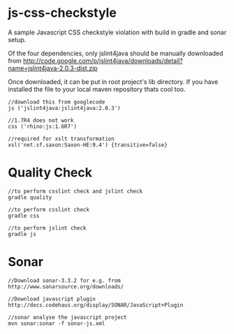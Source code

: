 js-css-checkstyle
=================

A sample Javascript CSS checkstyle violation with build in gradle and sonar setup.


Of the four dependencies, only jslint4java should be manually
downloaded from
http://code.google.com/p/jslint4java/downloads/detail?name=jslint4java-2.0.3-dist.zip

Once downloaded, it can be put in root project's lib directory. If you have installed
the file to your local maven repository thats cool too.

    //download this from googlecode
    js ('jslint4java:jslint4java:2.0.3')

    //1.7R4 does not work
    css ('rhino:js:1.6R7')

    //required for xslt transformation
    xsl('net.sf.saxon:Saxon-HE:9.4') {transitive=false}

Quality Check
=============
    //to perform csslint check and jslint check
    gradle quality

    //to perform csslint check
    gradle css

    //to perform jslint check
    gradle js


Sonar
=====

    //Download sonar-3.3.2 for e.g. from
    http://www.sonarsource.org/downloads/

    //Download javascript plugin
    http://docs.codehaus.org/display/SONAR/JavaScript+Plugin

    //sonar analyse the javascript project
    mvn sonar:sonar -f sonar-js.xml



